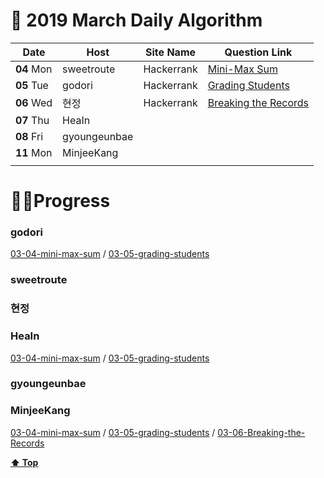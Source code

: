 # 🌿 2019 March Daily Algorithm


| Date          | Host         | Site Name  | Question Link                                                              |
| ------------- | ------------ | ---------- | -------------------------------------------------------------------------- |
| **04** Mon    | sweetroute   | Hackerrank | [Mini-Max Sum](https://www.hackerrank.com/challenges/mini-max-sum/problem) |
| **05** Tue    | godori       | Hackerrank | [Grading Students](https://www.hackerrank.com/challenges/grading/problem)  |
| **06** Wed    | 현정         | Hackerrank  | [Breaking the Records](https://www.hackerrank.com/challenges/breaking-best-and-worst-records/problem)|
| **07** Thu    | HeaIn        |            |  |
| **08** Fri    | gyoungeunbae |            |  |
| **11** Mon    | MinjeeKang   |            |  |
|               |              |            |  |


#  👩‍💻Progress

### godori 
[03-04-mini-max-sum](https://github.com/godori/today-algorithm/blob/master/03-04-mini-max-sum.py)
/ [03-05-grading-students](https://github.com/godori/today-algorithm/blob/master/03-05-grading-students.py)
### sweetroute
### 현정
### HeaIn
[03-04-mini-max-sum](https://github.com/HeaIn/TodayAlgorithm/blob/master/0304MinMaxSum.java)
/ [03-05-grading-students](https://github.com/HeaIn/TodayAlgorithm/blob/master/0305GradingStudents.java)
### gyoungeunbae
### MinjeeKang
[03-04-mini-max-sum](https://github.com/MinjeeKang/devSkill/blob/master/todayAlgorithm/0304_javascriptNodeJS_MiniMaxSum.txt)
/ [03-05-grading-students](https://github.com/MinjeeKang/devSkill/blob/master/todayAlgorithm/0305_javascriptNodeJS_Grading%20Students.txt) / [03-06-Breaking-the-Records](https://github.com/MinjeeKang/devSkill/blob/master/todayAlgorithm/0306_javascriptNodeJS_BreakingtheRecords.txt)


**[⬆ Top](#)**
